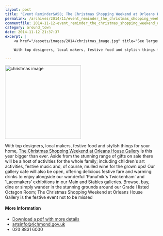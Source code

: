 ```yaml
---
layout: post
title: "Event Reminder&#58; The Christmas Shopping Weekend at Orleans House Gallery - 29 to 30 November 2014"
permalink: /archives/2014/11/event_reminder_the_christmas_shopping_weekend_at_o.html
commentfile: 2014-11-12-event_reminder_the_christmas_shopping_weekend_at_o
category: around_town
date: 2014-11-12 21:37:37
excerpt: |
    <a href="/assets/images/2014/christmas_image.jpg" title="See larger version of - christmas image"><img src="/assets/images/2014/christmas_image_thumb.jpg" width="150" height="145" alt="christmas image" class="photo right" /></a>

    With top designers, local makers, festive food and stylish things for your home, <a href="/event/event/200705144731">The Christmas Shopping Weekend at Orleans House Gallery</a> is this year bigger than ever. Aside from the stunning range of gifts on sale there will be a host of activities for the whole family.

---
```


<a href="/assets/images/2014/christmas_image.jpg" title="See larger version of - christmas image"><img src="/assets/images/2014/christmas_image_thumb.jpg" width="250" height="243" alt="christmas image" class="photo right" /></a>

With top designers, local makers, festive food and stylish things for your home, [The Christmas Shopping Weekend at Orleans House Gallery](/event/event/200705144731) is this year bigger than ever. Aside from the stunning range of gifts on sale there will be a host of activities for the whole family; including children's art activities, festive music and, of course, mulled wine for the grown ups! Our gallery cafe will also be open, offering delicious festive fare and warming drinks to enjoy alongside our wonderful 'Panufnik's Twickenham' and 'Lacemakers' exhibitions in our Main and Stables galleries. Browse, buy, dine or simply wander in the stunning grounds around our Grade I listed Octagon Room; The Christmas Shopping Weekend at Orleans House Gallery is the festive event not to be missed

#### More Information

-   [Download a pdf with more details](/assets/images/2014/Christmas_Fair_PR.pdf)
-   artsinfo@richmond.gov.uk
-   020 8831 6000
